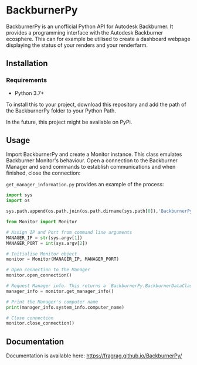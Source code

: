# BackburnerPy

BackburnerPy is an unofficial Python API for Autodesk Backburner. It provides a programming interface with the Autodesk Backburner ecosphere. This can for example be utilised to create a dashboard webpage displaying the status of your renders and your renderfarm. 

## Installation

### Requirements

  * Python 3.7+

To install this to your project, download this repository and add the path of the BackburnerPy folder to your Python Path.

In the future, this project might be available on PyPi.

## Usage

Import BackburnerPy and create a Monitor instance. This class emulates Backburner Monitor's behaviour. Open a connection to the Backburner Manager and send commands to establish communications and when finished, close the connection:

`get_manager_information.py` provides an example of the process:

```Python
import sys
import os

sys.path.append(os.path.join(os.path.dirname(sys.path[0]),'BackburnerPy'))

from Monitor import Monitor

# Assign IP and Port from command line arguments
MANAGER_IP = str(sys.argv[1])
MANAGER_PORT = int(sys.argv[2])

# Initialise Monitor object
monitor = Monitor(MANAGER_IP, MANAGER_PORT)

# Open connection to the Manager
monitor.open_connection()

# Request Manager info. This returns a `BackburnerPy.BackburnerDataClasses.BackburnerManagerInfo` object
manager_info = monitor.get_manager_info()

# Print the Manager's computer name
print(manager_info.system_info.computer_name)

# Close connection
monitor.close_connection()
```

## Documentation

Documentation is available here: https://fragrag.github.io/BackburnerPy/